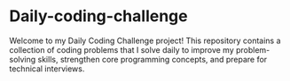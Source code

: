 # Daily-coding-challenge
Welcome to my Daily Coding Challenge project! This repository contains a collection of coding problems that I solve daily to improve my problem-solving skills, strengthen core programming concepts, and prepare for technical interviews.
